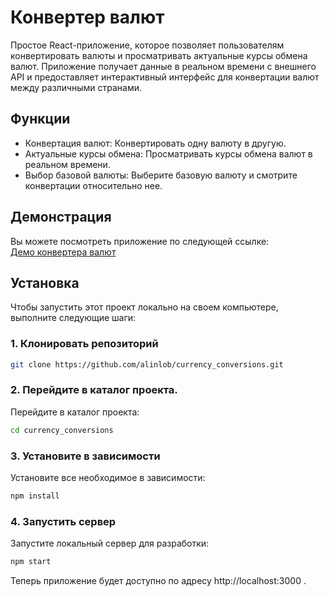 # Конвертер валют

Простое React-приложение, которое позволяет пользователям конвертировать валюты и просматривать актуальные курсы обмена валют. Приложение получает данные в реальном времени с внешнего API и предоставляет интерактивный интерфейс для конвертации валют между различными странами.

## Функции

- Конвертация валют: Конвертировать одну валюту в другую.
- Актуальные курсы обмена: Просматривать курсы обмена валют в реальном времени.
- Выбор базовой валюты: Выберите базовую валюту и смотрите конвертации относительно нее.

## Демонстрация

Вы можете посмотреть приложениe по следующей ссылке:  
[Демо конвертера валют](https://alinlob.github.io/currency_conversions/)

## Установка

Чтобы запустить этот проект локально на своем компьютере, выполните следующие шаги:

### 1. Клонировать репозиторий

```bash
git clone https://github.com/alinlob/currency_conversions.git
```
### 2. Перейдите в каталог проекта.

Перейдите в каталог проекта:
```bash
cd currency_conversions
```
### 3. Установите в зависимости
Установите все необходимое в зависимости:

```bash
npm install
```
### 4. Запустить сервер
Запустите локальный сервер для разработки:

```bash
npm start
```
Теперь приложение будет доступно по адресу http://localhost:3000 .
